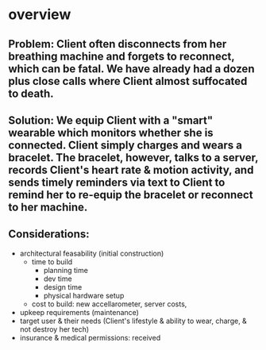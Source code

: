 # overview

## Problem: Client often disconnects from her breathing machine and forgets to reconnect, which can be fatal. We have already had a dozen plus close calls where Client almost suffocated to death.

## Solution: We equip Client with a "smart" wearable which monitors whether she is connected. Client simply charges and wears a bracelet. The bracelet, however, talks to a server, records Client's heart rate & motion activity, and sends timely reminders via text to Client to remind her to re-equip the bracelet or reconnect to her machine.

## Considerations:
- architectural feasability (initial construction)
    - time to build
        - planning time
        - dev time
        - design time
        - physical hardware setup
    - cost to build: new accellarometer, server costs, 
- upkeep requirements (maintenance)
- target user & their needs (Client's lifestyle & ability to wear, charge, & not destroy her tech)
- insurance & medical permissions: received
